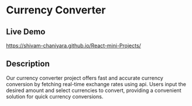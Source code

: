 # Currency Converter

## Live Demo
https://shivam-chaniyara.github.io/React-mini-Projects/

## Description
Our currency converter project offers fast and accurate currency conversion by fetching real-time exchange rates using api. Users input the desired amount and select currencies to convert, providing a convenient solution for quick currency conversions.
